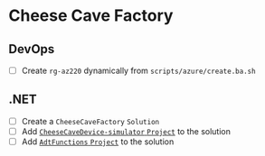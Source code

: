 # Cheese Cave Factory

## DevOps

- [ ] Create `rg-az220` dynamically from `scripts/azure/create.ba.sh`

## .NET

- [ ] Create a `CheeseCaveFactory` `Solution`
- [ ] Add [`CheeseCaveDevice-simulator` `Project`](https://github.com/percebus/MSLearn-Azure-IoT-CheeseCaveDevice-simulator) to the solution
- [ ] Add [`AdtFunctions` `Project`](https://github.com/percebus/MSLearn-Azure-IoT-AdtFunctions) to the solution
